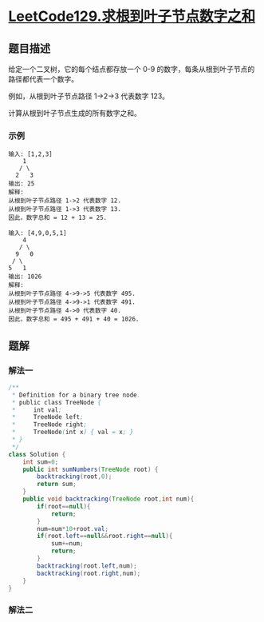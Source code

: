 # [LeetCode129.求根到叶子节点数字之和](https://leetcode-cn.com/problems/sum-root-to-leaf-numbers/)
## 题目描述
给定一个二叉树，它的每个结点都存放一个 0-9 的数字，每条从根到叶子节点的路径都代表一个数字。

例如，从根到叶子节点路径 1->2->3 代表数字 123。

计算从根到叶子节点生成的所有数字之和。



### 示例
```
输入: [1,2,3]
    1
   / \
  2   3
输出: 25
解释:
从根到叶子节点路径 1->2 代表数字 12.
从根到叶子节点路径 1->3 代表数字 13.
因此，数字总和 = 12 + 13 = 25.
```
```
输入: [4,9,0,5,1]
    4
   / \
  9   0
 / \
5   1
输出: 1026
解释:
从根到叶子节点路径 4->9->5 代表数字 495.
从根到叶子节点路径 4->9->1 代表数字 491.
从根到叶子节点路径 4->0 代表数字 40.
因此，数字总和 = 495 + 491 + 40 = 1026.
```
## 题解
### 解法一
```java
/**
 * Definition for a binary tree node.
 * public class TreeNode {
 *     int val;
 *     TreeNode left;
 *     TreeNode right;
 *     TreeNode(int x) { val = x; }
 * }
 */
class Solution {
    int sum=0;
    public int sumNumbers(TreeNode root) {
        backtracking(root,0);
        return sum;
    }
    public void backtracking(TreeNode root,int num){
        if(root==null){
            return;
        }
        num=num*10+root.val;
        if(root.left==null&&root.right==null){
            sum+=num;
            return;
        }
        backtracking(root.left,num);
        backtracking(root.right,num);
    }
}
```
### 解法二
```java


